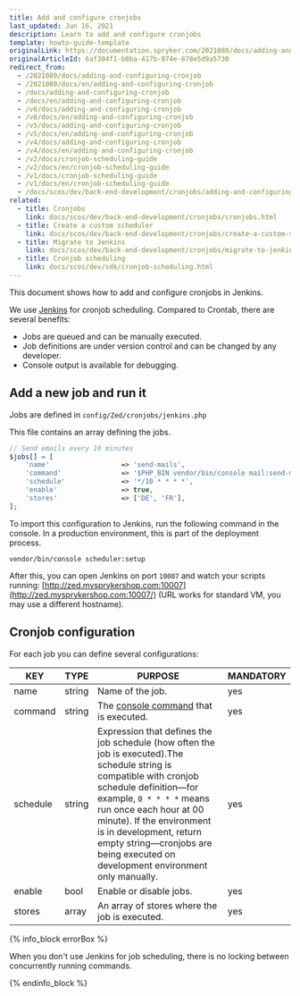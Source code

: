 ```yaml
---
title: Add and configure cronjobs
last_updated: Jun 16, 2021
description: Learn to add and configure cronjobs
template: howto-guide-template
originalLink: https://documentation.spryker.com/2021080/docs/adding-and-configuring-cronjob
originalArticleId: 6af304f1-b8ba-417b-874e-878e5d9a5730
redirect_from:
  - /2021080/docs/adding-and-configuring-cronjob
  - /2021080/docs/en/adding-and-configuring-cronjob
  - /docs/adding-and-configuring-cronjob
  - /docs/en/adding-and-configuring-cronjob
  - /v6/docs/adding-and-configuring-cronjob
  - /v6/docs/en/adding-and-configuring-cronjob
  - /v5/docs/adding-and-configuring-cronjob
  - /v5/docs/en/adding-and-configuring-cronjob
  - /v4/docs/adding-and-configuring-cronjob
  - /v4/docs/en/adding-and-configuring-cronjob
  - /v2/docs/cronjob-scheduling-guide
  - /v2/docs/en/cronjob-scheduling-guide
  - /v1/docs/cronjob-scheduling-guide
  - /v1/docs/en/cronjob-scheduling-guide
  - /docs/scos/dev/back-end-development/cronjobs/adding-and-configuring-cronjobs.html
related:
  - title: Cronjobs
    link: docs/scos/dev/back-end-development/cronjobs/cronjobs.html
  - title: Create a custom scheduler
    link: docs/scos/dev/back-end-development/cronjobs/create-a-custom-scheduler.html
  - title: Migrate to Jenkins
    link: docs/scos/dev/back-end-development/cronjobs/migrate-to-jenkins.html
  - title: Cronjob scheduling
    link: docs/scos/dev/sdk/cronjob-scheduling.html
---
```


This document shows how to add and configure cronjobs in Jenkins.

We use [Jenkins](https://jenkins-ci.org/) for cronjob scheduling. Compared to Crontab, there are several benefits:

* Jobs are queued and can be manually executed.
* Job definitions are under version control and can be changed by any developer.
* Console output is available for debugging.

## Add a new job and run it

Jobs are defined in `config/Zed/cronjobs/jenkins.php`

This file contains an array defining the jobs.

```php
// Send emails every 10 minutes
$jobs[] = [
    'name'                  => 'send-mails',
    'command'               => '$PHP_BIN vendor/bin/console mail:send-mail',
    'schedule'              => '*/10 * * * *',
    'enable'                => true,
    'stores'                => ['DE', 'FR'],
];
```

To import this configuration to Jenkins, run the following command in the console. In a production environment, this is part of the deployment process.

`vendor/bin/console scheduler:setup`

After this, you can open Jenkins on port `10007` and watch your scripts running: [http://zed.mysprykershop.com:10007](http://zed.mysprykershop.com:10007/) (URL works for standard VM, you may use a different hostname).

## Cronjob configuration

For each job you can define several configurations:

| KEY                   | TYPE   | PURPOSE                                                      | MANDATORY |
| --------------------- | ------ | ------------------------------------------------------------ | --------- |
| name                  | string | Name of the job.                                              | yes       |
| command               | string | The [console command](/docs/scos/dev/back-end-development/console-commands/implementing-a-new-console-command.html) that is executed. | yes       |
| schedule              | string | Expression that defines the job schedule (how often the job is executed).The schedule string is compatible with cronjob schedule definition—for example, `0 * * * *` means run once each hour at 00 minute). If the environment is in development, return empty string—cronjobs are being executed on development environment only manually. | yes       |
| enable                | bool   | Enable or disable jobs.                                          | yes       |
| stores                | array  | An array of stores where the job is executed.                | yes       |

{% info_block errorBox %}

When you don't use Jenkins for job scheduling, there is no locking between concurrently running commands.

{% endinfo_block %}
